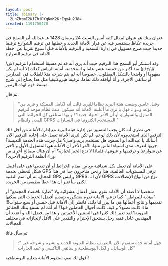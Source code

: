 ```yaml
---
layout: post
title: !binary |-
  2LnZhtmI2KfZhiDYqNmK2KrZgy4u2J8=
created: 1191750470
---
```

<p>عنوان بيتك هو عنوان لمقال كتبه أمس السبت 24 رمضان 1428 هـ عبدالله أبو السمح في جريدة عكاظ يستفسر فيه عن قرار الأمانة الجديد و خطتها في ترقيم الشوارع ترقيما جديدا حيث صرح مسؤول في إدارة التسمية و الترقيم بالأمانة قبل أسبوع تقريبا عن&nbsp; خطة الأمانة في ترقيم الشوارع.</p>
<p>وقد استنكر أبو السمح هذا الترقيم حيث أنه يرى أنه قد تم مسبقا استخدام الترقيم (ش/ق/ج/ع) منذ أكثر من خمسة عشر عاما و استخدمته أمانة الرياش كذلك إلا أنه لم يكن مفهوما أو واضحا بالشكل المطلوب، خصوصا أنه لم يتم شرحه مثلا للطلاب في المدارس أو سائقي الأجرة، و أنا أوافقه ذلك تماما، ترقيما هيروغليفيا مثل هذا يحتاج إلى شرح مبسط فهم لهذه الرموز.</p>
<p>ثم قال:</p>
<blockquote>
<p>&quot;وقبل عامين وضعت هيئة البريد نظاما للبريد قالت أنه لكامل المملكة و فريد من نوعه و..و... فهل يا ترى ما أعلنته الأمانة أنه سيكون عندنا نظام موحد لترقيم المنازل والشوارع، أو أن الأمر اجتهاد جديد؟؟ و بهذا ستلغى كل الخرائط التي للمدن ولنظام GPRS المستخدم الكترونيا في السيارات.&quot;</p>
</blockquote>
<p>في نظري أنه كان يجب التنسيق من إدارة هيئة البريد مع إدارة الأمانة من أجل ذلك الترقيم الذي استخدموه لأن ذلك لو تم، لم تكن لترى الأمانة تعمل على إعادة الترقيم الآن. أسألك يا عبدالله أبو السمح، هل تستخدم بريد واصل؟ هل جربت هذه الخدمة التعيسة؟ جربها لتعرف مدى استياء الناس منها. الأمر الآخر أن الأمانة هي المسؤول الأول والأخير عن شوارعنا و ترقيمها و عنونتها، فلماذا لا ندع الخبز لخبازه؟ أم أن هناك مصالح أخرى من وراء أنظمة الترقيم الأخرى؟</p>
<p>على الأمانة أن تعمل بكل شفافية مع من يقدم الخرائط أو أن تقدمها هي على أفضل شكل لنحظى بخدمة GPS ترقى للمستويات العالمية، هذا و نحن متأخرون جدا في هذا المجال. ثم أن اسم التقنية GPS و ليس GPRS، لأن الـ GPRS نوع من أنواع الإتصالات، لكني سأعتبر أن هذا خطأ مطبعي من الجريدة.</p>
<p>شخصيا لا أعتقد أن الأمانة تقوم بعمل أعمال عشوائية ولا &quot;ضارة باقتصاد المجتمع&quot; أو &quot;مؤذية للمواطن&quot; كما تزعم، الأمانة تقوم مشكورة بتقديم أفضل الخدمات التي يمكنها تقديمها و نتائج أعمالها هي ما يبرر لنا ذلك، فانظر إلى الأمانة قبل خمس أو سبع سنوات!!! ماذا كانت تصنع؟ و كيف كانت أحوال العاملين فيها؟ أم أنك لم تسمع بتلك الحقائق المروية؟ لقد تغير ذلك كثيرا في السنتين الأخيرتين و هذا من فضل الله و أعتقد أن المهندس عادل فقيه رجل يستحق الإحترام والتقدير على الأقل لإنجازاته في مختلف المجالات.</p>
<p>ثم سأل قائلا</p>
<blockquote>
<p>:&quot; فهل أمانة جدة ستقوم الآن بالتعريف بنظام العنونة الجديد و نشره و شرحه عبر كل الوسائل، و لكل البوسطجية و سائقي التاكسي و عمد الحارات&quot;</p>
</blockquote>
<p>أقول لك نعم، ستقوم الأمانة بتعليم البوسطجية!</p>
